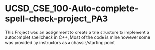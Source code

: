 # UCSD_CSE_100-Auto-complete-spell-check-project_PA3
This Project was an assignment to create a trie structure to implement a autocomplet spellcheck in C++, Most of the code is mine however some was provided by instructors as a chassis/starting point
